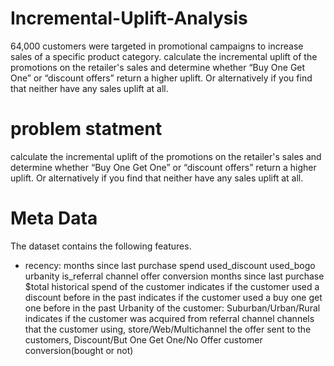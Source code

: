 # Incremental-Uplift-Analysis
64,000 customers were targeted in promotional campaigns to increase sales of a specific product category. calculate the incremental uplift of the promotions on the retailer's sales and determine whether “Buy One Get One” or “discount offers” return a higher uplift. Or alternatively if you find that neither have any sales uplift at all. 

# problem statment 
calculate the incremental uplift of the promotions on the retailer's sales and determine whether “Buy One Get One” or “discount offers” return a higher uplift. Or alternatively if you find that neither have any sales uplift at all.

# Meta Data
The dataset contains the following features.
- recency: months since last purchase
spend 
used_discount
used_bogo
urbanity is_referral
channel
offer conversion
months since last purchase
$total historical spend of the customer
indicates if the customer used a discount before in the past
indicates if the customer used a buy one get one before in the past
Urbanity of the customer: Suburban/Urban/Rural
indicates if the customer was acquired from referral channel
channels that the customer using, store/Web/Multichannel
the offer sent to the customers, Discount/But One Get One/No Offer
customer conversion(bought or not)

